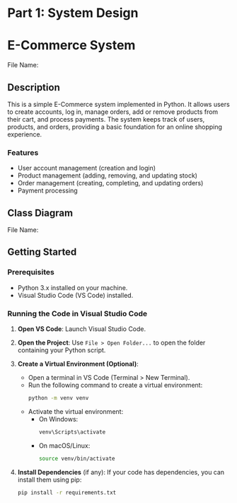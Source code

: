 # Part 1: System Design

# E-Commerce System
File Name:

## Description
This is a simple E-Commerce system implemented in Python. It allows users to create accounts, log in, manage orders, add or remove products from their cart, and process payments. The system keeps track of users, products, and orders, providing a basic foundation for an online shopping experience.

### Features
- User account management (creation and login)
- Product management (adding, removing, and updating stock)
- Order management (creating, completing, and updating orders)
- Payment processing

## Class Diagram
File Name:

## Getting Started

### Prerequisites
- Python 3.x installed on your machine.
- Visual Studio Code (VS Code) installed.

### Running the Code in Visual Studio Code

1. **Open VS Code**: Launch Visual Studio Code.

2. **Open the Project**: Use `File > Open Folder...` to open the folder containing your Python script.

3. **Create a Virtual Environment (Optional)**:
   - Open a terminal in VS Code (Terminal > New Terminal).
   - Run the following command to create a virtual environment:
     ```bash
     python -m venv venv
     ```
   - Activate the virtual environment:
     - On Windows:
       ```bash
       venv\Scripts\activate
       ```
     - On macOS/Linux:
       ```bash
       source venv/bin/activate
       ```

4. **Install Dependencies** (if any): If your code has dependencies, you can install them using pip:
   ```bash
   pip install -r requirements.txt
